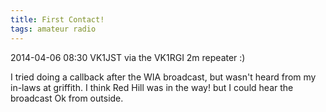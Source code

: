 ```yaml
---
title: First Contact!
tags: amateur radio 
---
```


2014-04-06 08:30 VK1JST via the VK1RGI 2m repeater :)

I tried doing a callback after the WIA broadcast, but wasn't heard from my in-laws at griffith. I think Red Hill was in the way! but I could hear the broadcast Ok from outside.

